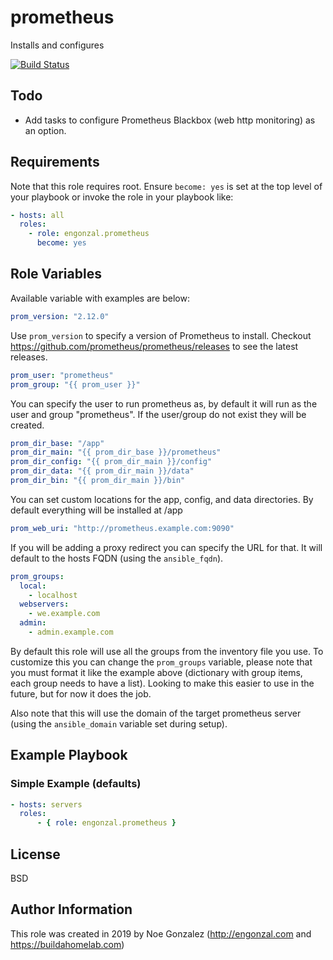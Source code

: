 # prometheus

Installs and configures 

[![Build Status](https://travis-ci.org/engonzal/ansible_role_prometheus.svg?branch=master)](https://travis-ci.org/engonzal/ansible_role_prometheus)

## Todo

* Add tasks to configure Prometheus Blackbox (web http monitoring) as an option.

## Requirements

Note that this role requires root.  Ensure ```become: yes``` is set at the top level of your playbook or invoke the role in your playbook like:

```yaml
- hosts: all
  roles:
    - role: engonzal.prometheus
      become: yes
```

## Role Variables

Available variable with examples are below:

```yaml
prom_version: "2.12.0"
```

Use ```prom_version``` to specify a version of Prometheus to install.  Checkout <https://github.com/prometheus/prometheus/releases> to see the latest releases.

```yaml
prom_user: "prometheus"
prom_group: "{{ prom_user }}"
```

You can specify the user to run prometheus as, by default it will run as the user and group "prometheus".  If the user/group do not exist they will be created.

```yaml
prom_dir_base: "/app"
prom_dir_main: "{{ prom_dir_base }}/prometheus"
prom_dir_config: "{{ prom_dir_main }}/config"
prom_dir_data: "{{ prom_dir_main }}/data"
prom_dir_bin: "{{ prom_dir_main }}/bin"
```

You can set custom locations for the app, config, and data directories.  By default everything will be installed at /app

```yaml
prom_web_uri: "http://prometheus.example.com:9090"
```

If you will be adding a proxy redirect you can specify the URL for that.  It will default to the hosts FQDN (using the ```ansible_fqdn```).

```yaml
prom_groups:
  local: 
    - localhost
  webservers:
    - we.example.com
  admin:
    - admin.example.com
```

By default this role will use all the groups from the inventory file you use.  To customize this you can change the ```prom_groups``` variable, please note that you must format it like the example above (dictionary with group items, each group needs to have a list).  Looking to make this easier to use in the future, but for now it does the job.

Also note that this will use the domain of the target prometheus server (using the ```ansible_domain``` variable set during setup).

## Example Playbook

### Simple Example (defaults)

```yaml
- hosts: servers
  roles:
      - { role: engonzal.prometheus }
```

## License

BSD

## Author Information

This role was created in 2019 by Noe Gonzalez (<http://engonzal.com> and <https://buildahomelab.com>)
